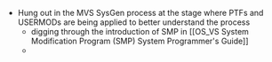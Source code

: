 - Hung out in the MVS SysGen process at the stage where PTFs and USERMODs are being applied to better understand the process
	- digging through the introduction of SMP in [[OS_VS System Modification Program (SMP) System Programmer's Guide]]
	-